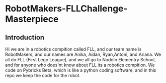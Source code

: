 # RobotMakers-FLLChallenge-Masterpiece

## Introduction

Hi we are in a robotics compition called FLL, and our team name is RobotMakers, and our names are Anika, Aidan, Ryan,Antoni, and Ariana. We all do FLL (First Lego League), and we all go to Noddin Elementry School, and for anyone who does'nt know about FLL its a robotics compition. We code on Pybricks Beta, which is like a python coding software, and in this repo we keep the code for the robot. 
